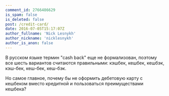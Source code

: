 ```yaml
---
comment_id: 2766486629
is_spam: false
is_deleted: false
post: /credit-card/
date: 2016-07-05T15:17:07Z
author_fullname: 'Nick Lesnykh'
author_nickname: 'nicklesnykh'
author_is_anon: false
---
```


<p>В русском языке термин "cash back" еще не формализован, поэтому все шесть вариантов считаются правильными: кэшбек, кешбек, кешбэк, кэш-бек, кеш-бек, кеш-бэк.</p><p>Но самое главное, почему бы не оформить дебетовую карту с кешбеком вместо кредитной и пользоваться преимуществами кешбека?</p>
